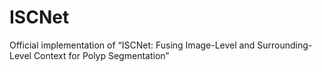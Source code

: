 # ISCNet
Official implementation of “ISCNet: Fusing Image-Level and Surrounding-Level Context for Polyp Segmentation”
